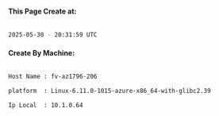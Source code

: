 
   
#### This Page Create at:

```bash

2025-05-30 - 20:31:59 UTC

```

#### Create By Machine:

```bash

Host Name : fv-az1796-206

platform  : Linux-6.11.0-1015-azure-x86_64-with-glibc2.39

Ip Local  : 10.1.0.64

```


